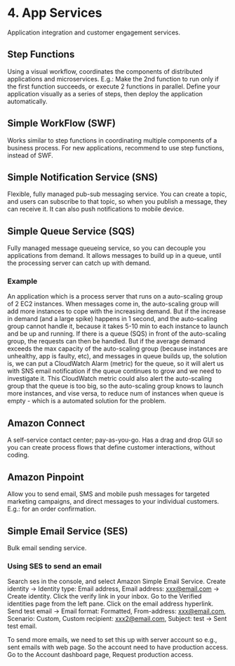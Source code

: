 # 4. App Services
Application integration and customer engagement services. 

## Step Functions
Using a visual workflow, coordinates the components of distributed applications and microservices. E.g.: Make the 2nd function to run only if the first function succeeds, or execute 2 functions in parallel. Define your application visually as a series of steps, then deploy the application automatically. 

## Simple WorkFlow (SWF)
Works similar to step functions in coordinating multiple components of a business process. For new applications, recommend to use step functions, instead of SWF. 

## Simple Notification Service (SNS)
Flexible, fully managed pub-sub messaging service. You can create a topic, and users can subscribe to that topic, so when you publish a message, they can receive  it. It can also push notifications to mobile device. 

## Simple Queue Service (SQS)
Fully managed message queueing service, so you can decouple you applications from demand. It allows messages to build up in a queue, until the processing server can catch up with demand. 

### Example
An application which is a process server that runs on a auto-scaling group of 2 EC2 instances. When messages come in, the auto-scaling group will add more instances to cope with the increasing demand. But if the increase in demand (and a large spike) happens in 1 second, and the auto-scaling group cannot handle it, because it takes 5-10 min to each instance to launch and be up and running. If there is a queue (SQS) in front of the auto-scaling group, the requests can then be handled. But if the average demand exceeds the max capacity of the auto-scaling group (because instances are unhealthy, app is faulty, etc), and messages in queue builds up, the solution is, we can put a CloudWatch Alarm (metric) for the queue, so it will alert us with SNS email notification if the queue continues to grow and we need to investigate it. This CloudWatch metric could also alert the auto-scaling group that the queue is too big, so the auto-scaling group knows to launch more instances, and vise versa, to reduce num of instances when queue is empty - which is a automated solution for the problem. 

## Amazon Connect
A self-service contact center; pay-as-you-go. Has a drag and drop GUI so you can create process flows that define customer interactions, without coding. 

## Amazon Pinpoint
Allow you to send email, SMS and mobile push messages for targeted marketing campaigns, and direct messages to your individual customers. E.g.: for an order confirmation. 

## Simple Email Service (SES)
Bulk email sending service. 

### Using SES to send an email
Search ses in the console, and select Amazon Simple Email Service. Create identity -> Identity type: Email address, Email address: xxx@email.com -> Create identity. Click the verify link in your inbox. Go to the Verified identities page from the left pane. Click on the email address hyperlink. Send test email -> Email format: Formatted, From-address: xxx@email.com, Scenario: Custom, Custom recipient: xxx2@email.com, Subject: test -> Sent test email. 

To send more emails, we need to set this up with server account so e.g., sent emails with web page. So the account need to have production access. Go to the Account dashboard page, Request production access. 















